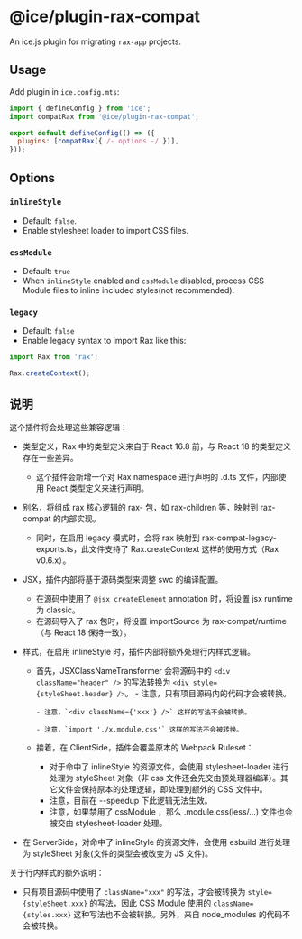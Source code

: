 # @ice/plugin-rax-compat

An ice.js plugin for migrating `rax-app` projects.

## Usage

Add plugin in `ice.config.mts`:

```js
import { defineConfig } from 'ice';
import compatRax from '@ice/plugin-rax-compat';

export default defineConfig(() => ({
  plugins: [compatRax({ /- options -/ })],
}));
```

## Options

### `inlineStyle`

- Default: `false`.
- Enable stylesheet loader to import CSS files.

### `cssModule`

- Default: `true`
- When `inlineStyle` enabled and `cssModule` disabled, process CSS Module files to inline included styles(not recommended).

### `legacy`

- Default: `false`
- Enable legacy syntax to import Rax like this:

```typescript
import Rax from 'rax';

Rax.createContext();
```

## 说明

这个插件将会处理这些兼容逻辑：

- 类型定义，Rax 中的类型定义来自于 React 16.8 前，与 React 18 的类型定义存在一些差异。
  - 这个插件会新增一个对 Rax namespace 进行声明的 .d.ts 文件，内部使用 React 类型定义来进行声明。

- 别名，将组成 rax 核心逻辑的 rax- 包，如 rax-children 等，映射到 rax-compat 的内部实现。

  - 同时，在启用 legacy 模式时，会将 rax 映射到 rax-compat-legacy-exports.ts，此文件支持了 Rax.createContext 这样的使用方式（Rax v0.6.x）。

- JSX，插件内部将基于源码类型来调整 swc 的编译配置。

  - 在源码中使用了 `@jsx createElement` annotation 时，将设置 jsx runtime 为 classic。
  - 在源码导入了 rax 包时，将设置 importSource 为 rax-compat/runtime（与 React 18 保持一致）。

- 样式，在启用 inlineStyle 时，插件内部将额外处理行内样式逻辑。

  - 首先，JSXClassNameTransformer 会将源码中的 `<div className="header" />` 的写法转换为 `<div style={styleSheet.header} />`。
        - 注意，只有项目源码内的代码才会被转换。

        - 注意，`<div className={'xxx'} />` 这样的写法不会被转换。
            
        - 注意，`import './x.module.css'` 这样的写法不会被转换。

  - 接着，在 ClientSide，插件会覆盖原本的 Webpack Ruleset：

    - 对于命中了 inlineStyle 的资源文件，会使用 stylesheet-loader 进行处理为 styleSheet 对象（非 css 文件还会先交由预处理器编译）。其它文件会保持原本的处理逻辑，即处理到额外的 CSS 文件中。
    - 注意，目前在 --speedup 下此逻辑无法生效。
    - 注意，如果禁用了 cssModule ，那么 .module.css(less/...) 文件也会被交由 stylesheet-loader 处理。

- 在 ServerSide，对命中了 inlineStyle 的资源文件，会使用 esbuild 进行处理为 styleSheet 对象(文件的类型会被改变为 JS 文件)。

关于行内样式的额外说明：

- 只有项目源码中使用了 `className="xxx"` 的写法，才会被转换为 `style={styleSheet.xxx}` 的写法，因此 CSS Module 使用的 `className={styles.xxx}` 这种写法也不会被转换。另外，来自 node_modules 的代码不会被转换。

